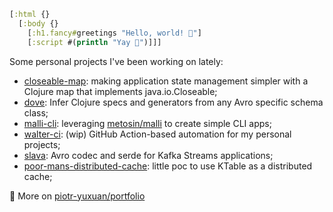 ``` clj
[:html {}
  [:body {}
    [:h1.fancy#greetings "Hello, world! 🌅"]
    [:script #(println "Yay 🎉")]]]
```

Some personal projects I've been working on lately:

- [closeable-map](https://github.com/piotr-yuxuan/closeable-map): making application state management simpler with a Clojure map that implements java.io.Closeable;
- [dove](https://github.com/piotr-yuxuan/dove): Infer Clojure specs and generators from any Avro specific schema class;
- [malli-cli](https://github.com/piotr-yuxuan/malli-cli): leveraging [metosin/malli](https://github.com/metosin/malli) to create simple CLI apps;
- [walter-ci](https://github.com/piotr-yuxuan/walter-ci): (wip) GitHub Action-based automation for my personal projects;
- [slava](https://github.com/piotr-yuxuan/slava): Avro codec and serde for Kafka Streams applications;
- [poor-mans-distributed-cache](https://github.com/piotr-yuxuan/poor-mans-distributed-cache): little poc to use KTable as a distributed cache;

🔗 More on [piotr-yuxuan/portfolio](https://gist.github.com/piotr-yuxuan/4a71ca1dc3c98e8572901c88b031b932)
